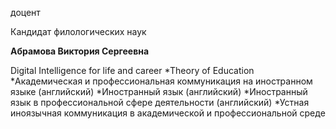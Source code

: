 доцент

Кандидат филологических наук

**Абрамова Виктория Сергеевна**

Digital Intelligence for life and career
	*Theory of Education
	*Академическая и профессиональная коммуникация на иностранном языке (английский)
	*Иностранный язык (английский)
	*Иностранный язык в профессиональной сфере деятельности (английский)
	*Устная иноязычная коммуникация в академической и профессиональной среде